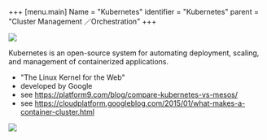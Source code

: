 +++
[menu.main]
Name = "Kubernetes"
identifier = "Kubernetes"
parent = "Cluster Management ／Orchestration"
+++

![](https://opencredo.com/wp-content/uploads/2015/12/kubernetes.png)

Kubernetes is an open-source system for automating deployment, scaling, and management of containerized applications.

- "The Linux Kernel for the Web"
- developed by Google
- see https://platform9.com/blog/compare-kubernetes-vs-mesos/
- see https://cloudplatform.googleblog.com/2015/01/what-makes-a-container-cluster.html

![](https://platform9.com/cnt/uploads/2016/08/Kubernetes-Architecture-Diagram.png)